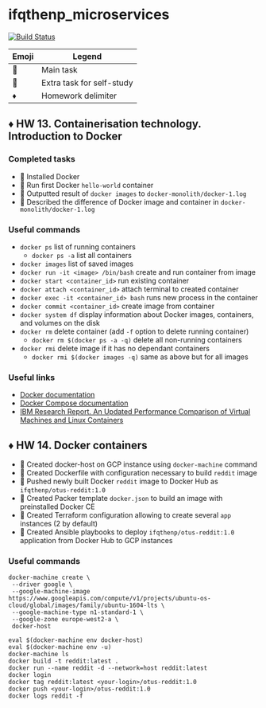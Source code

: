 # ifqthenp_microservices

[![Build Status](https://travis-ci.org/Otus-DevOps-2018-02/ifqthenp_microservices.svg?branch=master)](https://travis-ci.org/Otus-DevOps-2018-02/ifqthenp_microservices)

| Emoji | Legend |
| --- | --- |
| :large_blue_diamond: | Main task |
| :large_orange_diamond: | Extra task for self-study |
| :diamonds: | Homework delimiter |

## :diamonds: HW 13. Containerisation technology. Introduction to Docker

### Completed tasks

- :large_blue_diamond: Installed Docker
- :large_blue_diamond: Run first Docker `hello-world` container
- :large_blue_diamond: Outputted result of `docker images` to `docker-monolith/docker-1.log`
- :large_orange_diamond: Described the difference of Docker image and container in `docker-monolith/docker-1.log`

### Useful commands

- `docker ps` list of running containers
  - `docker ps -a` list all containers
- `docker images` list of saved images
- `docker run -it <image> /bin/bash` create and run container from image
- `docker start <container_id>` run existing container
- `docker attach <container_id>` attach terminal to created container
- `docker exec -it <container_id> bash` runs new process in the container
- `docker commit <container_id>` create image from container
- `docker system df` display information about Docker images, containers, and volumes on the disk
- `docker rm` delete container (add `-f` option to delete running container)
  - `docker rm $(docker ps -a -q)` delete all non-running containers
- `docker rmi` delete image if it has no dependant containers
  - `docker rmi $(docker images -q)` same as above but for all images

### Useful links

- [Docker documentation](https://docs.docker.com/)
- [Docker Compose documentation](https://docs.docker.com/compose/)
- [IBM Research Report. An Updated Performance Comparison of Virtual Machines and Linux Containers](https://domino.research.ibm.com/library/cyberdig.nsf/papers/0929052195DD819C85257D2300681E7B/$File/rc25482.pdf)

## :diamonds: HW 14. Docker containers

- :large_blue_diamond: Created docker-host on GCP instance using `docker-machine` command
- :large_blue_diamond: Created Dockerfile with configuration necessary to build `reddit` image
- :large_blue_diamond: Pushed newly built Docker `reddit` image to Docker Hub as `ifqthenp/otus-reddit:1.0`
- :large_orange_diamond: Created Packer template `docker.json` to build an image with preinstalled Docker CE
- :large_orange_diamond: Created Terraform configuration allowing to create several `app` instances (2 by default)
- :large_orange_diamond: Created Ansible playbooks to deploy `ifqthenp/otus-reddit:1.0` application from Docker Hub to GCP instances

### Useful commands

```shell
docker-machine create \
 --driver google \
 --google-machine-image https://www.googleapis.com/compute/v1/projects/ubuntu-os-cloud/global/images/family/ubuntu-1604-lts \
 --google-machine-type n1-standard-1 \
 --google-zone europe-west2-a \
 docker-host
 ```

 ```shell
eval $(docker-machine env docker-host)
eval $(docker-machine env -u)
docker-machine ls
docker build -t reddit:latest .
docker run --name reddit -d --network=host reddit:latest
docker login
docker tag reddit:latest <your-login>/otus-reddit:1.0
docker push <your-login>/otus-reddit:1.0
docker logs reddit -f
```
